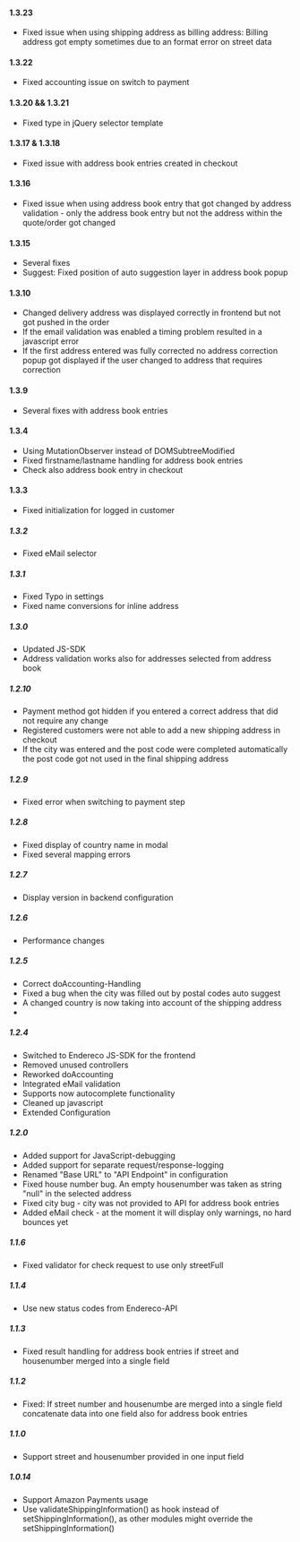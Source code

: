 #### 1.3.23 

- Fixed issue when using shipping address as billing address: Billing address got empty sometimes due to an format error on street data

#### 1.3.22

- Fixed accounting issue on switch to payment

#### 1.3.20 && 1.3.21

- Fixed type in jQuery selector template

#### 1.3.17 & 1.3.18

- Fixed issue with address book entries created in checkout

#### 1.3.16

- Fixed issue when using address book entry that got changed by address validation - only the address book entry but not the address within the quote/order got changed

#### 1.3.15

- Several fixes
- Suggest: Fixed position of auto suggestion layer in address book popup

#### 1.3.10

- Changed delivery address was displayed correctly in frontend but not got pushed in the order
- If the email validation was enabled a timing problem resulted in a javascript error
- If the first address entered was fully corrected no address correction popup got displayed if the user changed to address that requires correction

#### 1.3.9 

- Several fixes with address book entries

#### 1.3.4

- Using MutationObserver instead of DOMSubtreeModified
- Fixed firstname/lastname handling for address book entries
- Check also address book entry in checkout

#### 1.3.3

- Fixed initialization for logged in customer

##### 1.3.2

- Fixed eMail selector

##### 1.3.1

- Fixed Typo in settings
- Fixed name conversions for inline address

##### 1.3.0

- Updated JS-SDK
- Address validation works also for addresses selected from address book

##### 1.2.10

- Payment method got hidden if you entered a correct address that did not require any change
- Registered customers were not able to add a new shipping address in checkout
- If the city was entered and the post code were completed automatically the post code got not used in the final shipping address

##### 1.2.9

- Fixed error when switching to payment step


##### 1.2.8

- Fixed display of country name in modal
- Fixed several mapping errors

##### 1.2.7

- Display version in backend configuration

##### 1.2.6

- Performance changes

##### 1.2.5

- Correct doAccounting-Handling
- Fixed a bug when the city was filled out by postal codes auto suggest
- A changed country is now taking into account of the shipping address
- 

##### 1.2.4

- Switched to Endereco JS-SDK for the frontend
- Removed unused controllers
- Reworked doAccounting
- Integrated eMail validation
- Supports now autocomplete functionality
- Cleaned up javascript
- Extended Configuration

##### 1.2.0

- Added support for JavaScript-debugging
- Added support for separate request/response-logging
- Renamed "Base URL" to "API Endpoint" in configuration
- Fixed house number bug. An empty housenumber was taken as string "null" in the selected address
- Fixed city bug - city was not provided to API for address book entries
- Added eMail check - at the moment it will display only warnings, no hard bounces yet

##### 1.1.6

- Fixed validator for check request to use only streetFull

##### 1.1.4

- Use new status codes from Endereco-API

##### 1.1.3

- Fixed result handling for address book entries if street and housenumber merged into a single field


##### 1.1.2

- Fixed: If street number and housenumbe are merged into a single field concatenate data into one field also for address book entries

##### 1.1.0

- Support street and housenumber provided in one input field

##### 1.0.14
- Support Amazon Payments usage
- Use validateShippingInformation() as hook instead of setShippingInformation(), as other modules might override the setShippingInformation()
